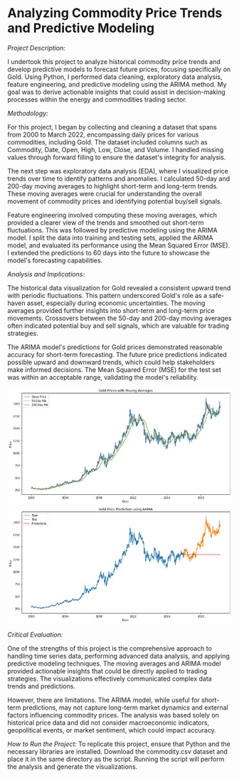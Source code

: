 # Analyzing Commodity Price Trends and Predictive Modeling

*Project Description:*

I undertook this project to analyze historical commodity price trends and develop predictive models to forecast future prices, focusing specifically on Gold. Using Python, I performed data cleaning, exploratory data analysis, feature engineering, and predictive modeling using the ARIMA method. My goal was to derive actionable insights that could assist in decision-making processes within the energy and commodities trading sector.

*Methodology:*

For this project, I began by collecting and cleaning a dataset that spans from 2000 to March 2022, encompassing daily prices for various commodities, including Gold. The dataset included columns such as Commodity, Date, Open, High, Low, Close, and Volume. I handled missing values through forward filling to ensure the dataset's integrity for analysis.

The next step was exploratory data analysis (EDA), where I visualized price trends over time to identify patterns and anomalies. I calculated 50-day and 200-day moving averages to highlight short-term and long-term trends. These moving averages were crucial for understanding the overall movement of commodity prices and identifying potential buy/sell signals.

Feature engineering involved computing these moving averages, which provided a clearer view of the trends and smoothed out short-term fluctuations. This was followed by predictive modeling using the ARIMA model. I split the data into training and testing sets, applied the ARIMA model, and evaluated its performance using the Mean Squared Error (MSE). I extended the predictions to 60 days into the future to showcase the model's forecasting capabilities.

*Analysis and Implications:*

The historical data visualization for Gold revealed a consistent upward trend with periodic fluctuations. This pattern underscored Gold's role as a safe-haven asset, especially during economic uncertainties. The moving averages provided further insights into short-term and long-term price movements. Crossovers between the 50-day and 200-day moving averages often indicated potential buy and sell signals, which are valuable for trading strategies.

The ARIMA model's predictions for Gold prices demonstrated reasonable accuracy for short-term forecasting. The future price predictions indicated possible upward and downward trends, which could help stakeholders make informed decisions. The Mean Squared Error (MSE) for the test set was within an acceptable range, validating the model's reliability.

![github](https://github.com/pavelkimldn/commodities_analysis/blob/main/image2.png)
![github](https://github.com/pavelkimldn/commodities_analysis/blob/main/image1.png)

*Critical Evaluation:*

One of the strengths of this project is the comprehensive approach to handling time series data, performing advanced data analysis, and applying predictive modeling techniques. The moving averages and ARIMA model provided actionable insights that could be directly applied to trading strategies. The visualizations effectively communicated complex data trends and predictions.

However, there are limitations. The ARIMA model, while useful for short-term predictions, may not capture long-term market dynamics and external factors influencing commodity prices. The analysis was based solely on historical price data and did not consider macroeconomic indicators, geopolitical events, or market sentiment, which could impact accuracy.

*How to Run the Project:*
To replicate this project, ensure that Python and the necessary libraries are installed. Download the commodity.csv dataset and place it in the same directory as the script. Running the script will perform the analysis and generate the visualizations.

